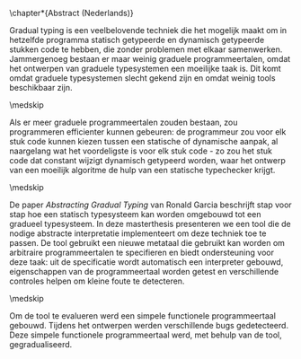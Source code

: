 
\chapter*{Abstract (Nederlands)}

Gradual typing is een veelbelovende techniek die het mogelijk maakt om in hetzelfde programma statisch getypeerde en dynamisch getypeerde stukken code te hebben, die zonder problemen met elkaar samenwerken. Jammergenoeg bestaan er maar weinig graduele programmeertalen, omdat het ontwerpen van graduele typesystemen een moeilijke taak is. Dit komt omdat graduele typesystemen slecht gekend zijn en omdat weinig tools beschikbaar zijn.

\medskip

Als er meer graduele programmeertalen zouden bestaan, zou programmeren efficienter kunnen gebeuren: de programmeur zou voor elk stuk code kunnen kiezen tussen een statische of dynamische aanpak, al naargelang wat het voordeligste is voor elk stuk code - zo zou het stuk code dat constant wijzigt dynamisch getypeerd worden, waar het ontwerp van een moeilijk algoritme de hulp van een statische typechecker krijgt.

\medskip

De paper _Abstracting Gradual Typing_ van Ronald Garcia beschrijft stap voor stap hoe een statisch typesysteem kan worden omgebouwd tot een gradueel typesysteem. In deze masterthesis presenteren we een tool die de nodige abstracte interpretatie implementeert om deze techniek toe te passen. De tool gebruikt een nieuwe metataal die gebruikt kan worden om arbitraire programmeertalen te specifieren en biedt ondersteuning voor deze taak: uit de specificatie wordt automatisch een interpreter gebouwd, eigenschappen van de programmeertaal worden getest en verschillende controles helpen om kleine foute te detecteren.

\medskip

Om de tool te evalueren werd een simpele functionele programmeertaal gebouwd. Tijdens het ontwerpen werden verschillende bugs gedetecteerd.
Deze simpele functionele programmeertaal werd, met behulp van de tool, gegradualiseerd.
